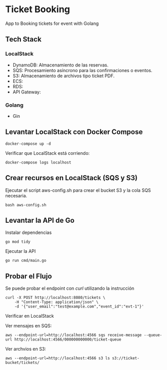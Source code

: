 # Ticket Booking
App to Booking tickets for event with Golang

## Tech Stack

### LocalStack
* DynamoDB: Almacenamiento de las reservas.
* SQS: Procesamiento asíncrono para las confirmaciones o eventos.
* S3: Almacenamiento de archivos tipo ticket PDF.
* ECS:
* RDS:
* API Gateway:

### Golang
* Gin

## Levantar LocalStack con Docker Compose

    docker-compose up -d

Verificar que LocalStack está corriendo:

    docker-compose logs localhost

## Crear recursos en LocalStack (SQS y S3)

Ejecutar el script aws-config.sh para crear el bucket S3 y la cola SQS necesaria.

    bash aws-config.sh

## Levantar la API de Go

Instalar dependencias

    go mod tidy

Ejecutar la API

    go run cmd/main.go

## Probar el Flujo

Se puede probar el endpoint con *curl* utilizando la instrucción

    curl -X POST http://localhost:8080/tickets \
        -H "Content-Type: application/json" \
        -d '{"user_email":"test@example.com","event_id":"evt-1"}'

Verificar en LocalStack

Ver mensajes en SQS:

    aws --endpoint-url=http://localhost:4566 sqs receive-message --queue-url http://localhost:4566/000000000000/ticket-queue

Ver archvios en S3:

    aws --endpoint-url=http://localhost:4566 s3 ls s3://ticket-bucket/tickets/